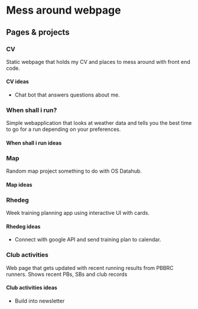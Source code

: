 # Mess around webpage

## Pages  & projects

### CV
Static webpage that holds my CV and places to mess around with front end code. 
#### CV ideas
- Chat bot that answers questions about me.
  
### When shall i run? 
Simple webapplication that looks at weather data and tells you the best time to go for a run depending on your preferences.
#### When shall i run ideas

### Map
Random map project something to do with OS Datahub.
#### Map ideas

### Rhedeg
Week training planning app using interactive UI with cards. 
#### Rhedeg ideas
- Connect with google API and send training plan to calendar. 

### Club activities 
Web page that gets updated with recent running results from PBBRC runners. Shows recent PBs, SBs and club records
#### Club activities ideas
- Build into newsletter

